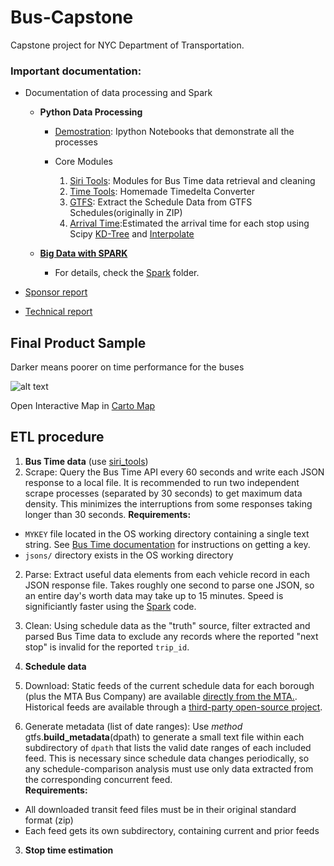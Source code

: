 # Bus-Capstone
Capstone project for NYC Department of Transportation.

### Important documentation:

*   Documentation of data processing and Spark
    * __Python Data Processing__
        * [Demostration](demonstration/): Ipython Notebooks that demonstrate all the processes

        * Core Modules

            1. [Siri Tools](siri_tools/): Modules for Bus Time data retrieval and cleaning
            2. [Time Tools](ttools.py): Homemade Timedelta Converter
            3. [GTFS](gtfs.py): Extract the Schedule Data from GTFS Schedules(originally in ZIP)
            4. [Arrival Time](arrivals.py):Estimated the arrival time for each stop using Scipy [KD-Tree](http://docs.scipy.org/doc/scipy-0.14.0/reference/generated/scipy.spatial.KDTree.html) and [Interpolate](http://docs.scipy.org/doc/scipy/reference/generated/scipy.interpolate.interp1d.html)

    * __[Big Data with SPARK](Spark#parse-and-manipulate-bus-time-data-using-pyspark)__

      * For details, check the [Spark](Spark/) folder.

*   [Sponsor report](https://github.com/sarangof/Bus-Capstone/blob/master/paper/sponsor_report_final.pdf)

*   [Technical report](https://github.com/sarangof/Bus-Capstone/blob/master/paper/technical_report.pdf)

## Final Product Sample
Darker means poorer on time performance for the buses

![alt text](https://github.com/sarangof/Bus-Capstone/blob/master/plots/on_time_performance_stops.png "Sample of on time performance")

Open Interactive Map in [Carto Map](https://saf537.carto.com/viz/c21efdeb-ec45-45f2-b2d3-c47993bb89ff/public_map)

## ETL procedure
  
1. **Bus Time data** (use [siri_tools](siri_tools/))
  1. Scrape: Query the Bus Time API every 60 seconds and write each JSON response to a local file.  It is recommended to run two independent scrape processes (separated by 30 seconds) to get maximum data density.  This minimizes the interruptions from some responses taking longer than 30 seconds.
  **Requirements:**  
  * `MYKEY` file located in the OS working directory containing a single text string.  See [Bus Time documentation](http://bustime.mta.info/wiki/Developers/Index) for instructions on getting a key.
  * `jsons/` directory exists in the OS working directory
  2. Parse: Extract useful data elements from each vehicle record in each JSON response file.  Takes roughly one second to parse one JSON, so an entire day's worth data may take up to 15 minutes.  Speed is significiantly faster using the [Spark](Spark#parse-and-manipulate-bus-time-data-using-pyspark) code.  
  3. Clean: Using schedule data as the "truth" source, filter extracted and parsed Bus Time data to exclude any records where the reported "next stop" is invalid for the reported `trip_id`. 
  
2. **Schedule data**
  1. Download: Static feeds of the current schedule data for each borough (plus the MTA Bus Company) are available [directly from the MTA.](http://web.mta.info/developers/developer-data-terms.html#data).  Historical feeds are available through a [third-party open-source project](http://transitfeeds.com/p/mta).
  2. Generate metadata (list of date ranges): Use *method* gtfs.**build_metadata**(dpath) to generate a small text file within each subdirectory of `dpath` that lists the valid date ranges of each included feed.  This is necessary since schedule data changes periodically, so any schedule-comparison analysis must use only data extracted from the corresponding concurrent feed.  
  **Requirements:**
  * All downloaded transit feed files must be in their original standard format (zip)
  * Each feed gets its own subdirectory, containing current and prior feeds
  
3. **Stop time estimation**
